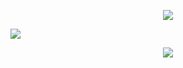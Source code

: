 <p align="center"> <img src="https://komarev.com/ghpvc/?username=yaorijuana&color=000000&label=witnesses&base=1000"> </p

<p align="center"> <img src="https://github.com/user-attachments/assets/bc0921ef-5e7a-418f-921a-a1be6152d305"> </p>

<p align="center"> <img src="https://spotify-github-profile.kittinanx.com/api/view?uid=31ras742ipljomjwo7h6ikzmc2wu&cover_image=true&theme=novatorem&show_offline=false&background_color=121212&interchange=false&bar_color=53b14f&bar_color_cover=true"> </p>

